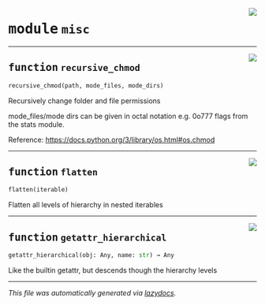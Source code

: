<!-- markdownlint-disable -->

<a href="https://github.com/MiczFlor/RPi-Jukebox-RFID/tree/future3/develop/src/jukebox/misc/__init__.py#L0"><img align="right" style="float:right;" src="https://img.shields.io/badge/-source-cccccc?style=flat-square"></a>

# <kbd>module</kbd> `misc`





---

<a href="https://github.com/MiczFlor/RPi-Jukebox-RFID/tree/future3/develop/src/jukebox/misc/__init__.py#L5"><img align="right" style="float:right;" src="https://img.shields.io/badge/-source-cccccc?style=flat-square"></a>

## <kbd>function</kbd> `recursive_chmod`

```python
recursive_chmod(path, mode_files, mode_dirs)
```

Recursively change folder and file permissions 

mode_files/mode dirs can be given in octal notation e.g. 0o777 flags from the stats module. 

Reference: https://docs.python.org/3/library/os.html#os.chmod 


---

<a href="https://github.com/MiczFlor/RPi-Jukebox-RFID/tree/future3/develop/src/jukebox/misc/__init__.py#L20"><img align="right" style="float:right;" src="https://img.shields.io/badge/-source-cccccc?style=flat-square"></a>

## <kbd>function</kbd> `flatten`

```python
flatten(iterable)
```

Flatten all levels of hierarchy in nested iterables 


---

<a href="https://github.com/MiczFlor/RPi-Jukebox-RFID/tree/future3/develop/src/jukebox/misc/__init__.py#L33"><img align="right" style="float:right;" src="https://img.shields.io/badge/-source-cccccc?style=flat-square"></a>

## <kbd>function</kbd> `getattr_hierarchical`

```python
getattr_hierarchical(obj: Any, name: str) → Any
```

Like the builtin getattr, but descends though the hierarchy levels 




---

_This file was automatically generated via [lazydocs](https://github.com/ml-tooling/lazydocs)._
